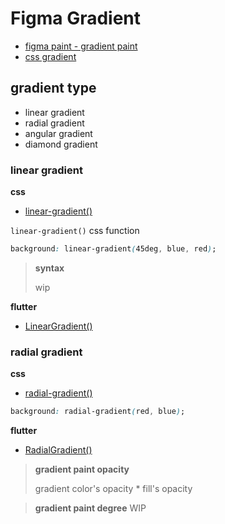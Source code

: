 # Figma Gradient

- [figma paint - gradient paint](https://www.figma.com/plugin-docs/api/Paint/#gradientpaint)
- [css gradient](https://developer.mozilla.org/en-US/docs/Web/CSS/gradient)

## gradient type

- linear gradient
- radial gradient
- angular gradient
- diamond gradient

### linear gradient

**css**

- [linear-gradient()](<https://developer.mozilla.org/en-US/docs/Web/CSS/gradient/linear-gradient()>)

`linear-gradient()` css function

```css
background: linear-gradient(45deg, blue, red);
```

> **syntax**
>
> wip

**flutter**

- [LinearGradient()](https://api.flutter.dev/flutter/painting/LinearGradient-class.html)

### radial gradient

**css**

- [radial-gradient()](<https://developer.mozilla.org/en-US/docs/Web/CSS/gradient/radial-gradient()>)

```css
background: radial-gradient(red, blue);
```

**flutter**

- [RadialGradient()](https://api.flutter.dev/flutter/painting/RadialGradient-class.html)

> **gradient paint opacity**
>
> gradient color's opacity \* fill's opacity

> **gradient paint degree**
> WIP
